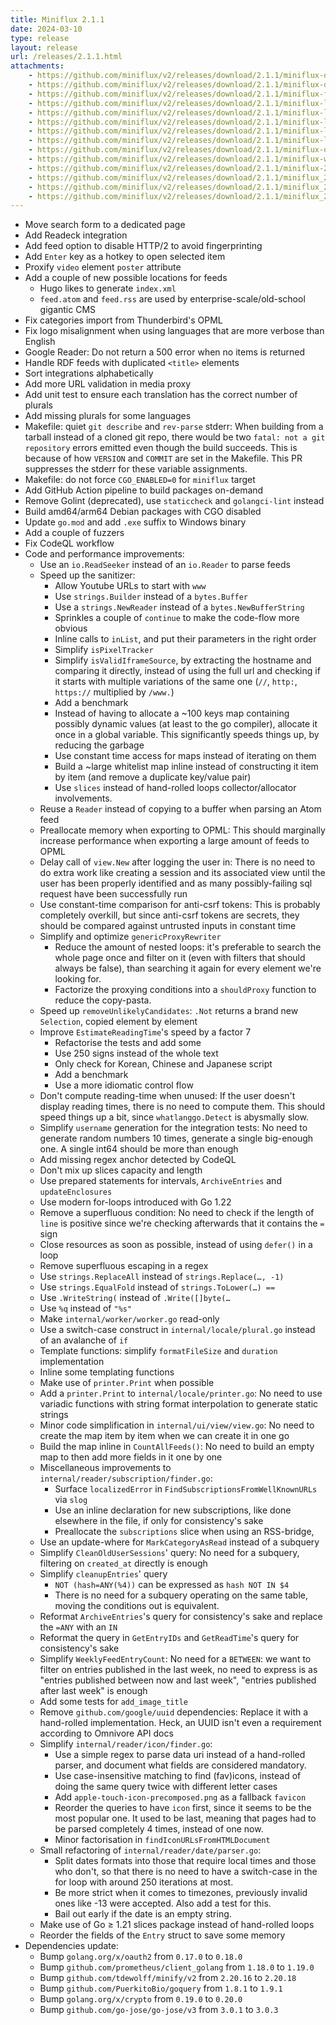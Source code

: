 ```yaml
---
title: Miniflux 2.1.1
date: 2024-03-10
type: release
layout: release
url: /releases/2.1.1.html
attachments:
    - https://github.com/miniflux/v2/releases/download/2.1.1/miniflux-darwin-amd64
    - https://github.com/miniflux/v2/releases/download/2.1.1/miniflux-darwin-arm64
    - https://github.com/miniflux/v2/releases/download/2.1.1/miniflux-freebsd-amd64
    - https://github.com/miniflux/v2/releases/download/2.1.1/miniflux-linux-amd64
    - https://github.com/miniflux/v2/releases/download/2.1.1/miniflux-linux-arm64
    - https://github.com/miniflux/v2/releases/download/2.1.1/miniflux-linux-armv5
    - https://github.com/miniflux/v2/releases/download/2.1.1/miniflux-linux-armv6
    - https://github.com/miniflux/v2/releases/download/2.1.1/miniflux-linux-armv7
    - https://github.com/miniflux/v2/releases/download/2.1.1/miniflux-openbsd-amd64
    - https://github.com/miniflux/v2/releases/download/2.1.1/miniflux-windows-amd64.exe
    - https://github.com/miniflux/v2/releases/download/2.1.1/miniflux-2.1.1-1.0.x86_64.rpm
    - https://github.com/miniflux/v2/releases/download/2.1.1/miniflux_2.1.1_amd64.deb
    - https://github.com/miniflux/v2/releases/download/2.1.1/miniflux_2.1.1_arm64.deb
    - https://github.com/miniflux/v2/releases/download/2.1.1/miniflux_2.1.1_armhf.deb
---
```


* Move search form to a dedicated page
* Add Readeck integration
* Add feed option to disable HTTP/2 to avoid fingerprinting
* Add `Enter` key as a hotkey to open selected item
* Proxify `video` element `poster` attribute
* Add a couple of new possible locations for feeds
    * Hugo likes to generate `index.xml`
    * `feed.atom` and `feed.rss` are used by enterprise-scale/old-school gigantic CMS
* Fix categories import from Thunderbird's OPML
* Fix logo misalignment when using languages that are more verbose than English
* Google Reader: Do not return a 500 error when no items is returned
* Handle RDF feeds with duplicated `<title>` elements
* Sort integrations alphabetically
* Add more URL validation in media proxy
* Add unit test to ensure each translation has the correct number of plurals
* Add missing plurals for some languages
* Makefile: quiet `git describe` and `rev-parse` stderr: When building from a tarball instead of a cloned git repo, there would be two `fatal: not a git repository` errors emitted even though the build succeeds. This is because of how `VERSION` and `COMMIT` are set in the Makefile. This PR suppresses the stderr for these variable assignments.
* Makefile: do not force `CGO_ENABLED=0` for `miniflux` target
* Add GitHub Action pipeline to build packages on-demand
* Remove Golint (deprecated), use `staticcheck` and `golangci-lint` instead
* Build amd64/arm64 Debian packages with CGO disabled
* Update `go.mod` and add `.exe` suffix to Windows binary
* Add a couple of fuzzers
* Fix CodeQL workflow
* Code and performance improvements:
    * Use an `io.ReadSeeker` instead of an `io.Reader` to parse feeds
    * Speed up the sanitizer:
        - Allow Youtube URLs to start with `www`
        - Use `strings.Builder` instead of a `bytes.Buffer`
        - Use a `strings.NewReader` instead of a `bytes.NewBufferString`
        - Sprinkles a couple of `continue` to make the code-flow more obvious
        - Inline calls to `inList`, and put their parameters in the right order
        - Simplify `isPixelTracker`
        - Simplify `isValidIframeSource`, by extracting the hostname and comparing it directly, instead of using the full url and checking if it starts with multiple variations of the same one (`//`, `http:`, `https://` multiplied by `/www.`)
        - Add a benchmark
        - Instead of having to allocate a ~100 keys map containing possibly dynamic values (at least to the go compiler), allocate it once in a global variable. This significantly speeds things up, by reducing the garbage
        - Use constant time access for maps instead of iterating on them
        - Build a ~large whitelist map inline instead of constructing it item by item (and remove a duplicate key/value pair)
        - Use `slices` instead of hand-rolled loops
    collector/allocator involvements.
    * Reuse a `Reader` instead of copying to a buffer when parsing an Atom feed
    * Preallocate memory when exporting to OPML: This should marginally increase performance when exporting a large amount of feeds to OPML
    * Delay call of `view.New` after logging the user in: There is no need to do extra work like creating a session and its associated view until the user has been properly identified and as many possibly-failing sql request have been successfully run
    * Use constant-time comparison for anti-csrf tokens: This is probably completely overkill, but since anti-csrf tokens are secrets, they should be compared against untrusted inputs in constant time
    * Simplify and optimize `genericProxyRewriter`
        - Reduce the amount of nested loops: it's preferable to search the whole page once and filter on it (even with filters that should always be false), than searching it again for every element we're looking for.
        - Factorize the proxying conditions into a `shouldProxy` function to reduce the copy-pasta.
    * Speed up `removeUnlikelyCandidates`: `.Not` returns a brand new `Selection`, copied element by element
    * Improve `EstimateReadingTime`'s speed by a factor 7
        - Refactorise the tests and add some
        - Use 250 signs instead of the whole text
        - Only check for Korean, Chinese and Japanese script
        - Add a benchmark
        - Use a more idiomatic control flow
    * Don't compute reading-time when unused: If the user doesn't display reading times, there is no need to compute them. This should speed things up a bit, since `whatlanggo.Detect` is abysmally slow.
    * Simplify `username` generation for the integration tests: No need to generate random numbers 10 times, generate a single big-enough one. A single int64 should be more than enough
    * Add missing regex anchor detected by CodeQL
    * Don't mix up slices capacity and length
    * Use prepared statements for intervals, `ArchiveEntries` and `updateEnclosures`
    * Use modern for-loops introduced with Go 1.22
    * Remove a superfluous condition: No need to check if the length of `line` is positive since we're checking afterwards that it contains the `=` sign
    * Close resources as soon as possible, instead of using `defer()` in a loop
    * Remove superfluous escaping in a regex
    * Use `strings.ReplaceAll` instead of `strings.Replace(…, -1)`
    * Use `strings.EqualFold` instead of `strings.ToLower(…) ==`
    * Use `.WriteString(` instead of `.Write([]byte(…`
    * Use `%q` instead of `"%s"`
    * Make `internal/worker/worker.go` read-only
    * Use a switch-case construct in `internal/locale/plural.go` instead of an avalanche of `if`
    * Template functions: simplify `formatFileSize` and `duration` implementation
    * Inline some templating functions
    * Make use of `printer.Print` when possible
    * Add a `printer.Print` to `internal/locale/printer.go`: No need to use variadic functions with string format interpolation to generate static strings
    * Minor code simplification in `internal/ui/view/view.go`: No need to create the map item by item when we can create it in one go
    * Build the map inline in `CountAllFeeds()`: No need to build an empty map to then add more fields in it one by one
    * Miscellaneous improvements to `internal/reader/subscription/finder.go`:
        - Surface `localizedError` in `FindSubscriptionsFromWellKnownURLs` via `slog`
        - Use an inline declaration for new subscriptions, like done elsewhere in the
        file, if only for consistency's sake
        - Preallocate the `subscriptions` slice when using an RSS-bridge,
    * Use an update-where for `MarkCategoryAsRead` instead of a subquery
    * Simplify `CleanOldUserSessions`' query: No need for a subquery, filtering on `created_at` directly is enough
    * Simplify `cleanupEntries`' query
        - `NOT (hash=ANY(%4))` can be expressed as `hash NOT IN $4`
        - There is no need for a subquery operating on the same table, moving the conditions out is equivalent.
    * Reformat `ArchiveEntries`'s query for consistency's sake and replace the `=ANY` with an `IN`
    * Reformat the query in `GetEntryIDs` and `GetReadTime`'s query for consistency's sake
    * Simplify `WeeklyFeedEntryCount`: No need for a `BETWEEN`: we want to filter on entries published in the last week, no need to express is as "entries published between now and last week", "entries published after last week" is enough
    * Add some tests for `add_image_title`
    * Remove `github.com/google/uuid` dependencies: Replace it with a hand-rolled implementation. Heck, an UUID isn't even a requirement according to Omnivore API docs
    * Simplify `internal/reader/icon/finder.go`:
        - Use a simple regex to parse data uri instead of a hand-rolled parser, and document what fields are considered mandatory.
        - Use case-insensitive matching to find (fav)icons, instead of doing the same query twice with different letter cases
        - Add `apple-touch-icon-precomposed.png` as a fallback `favicon`
        - Reorder the queries to have `icon` first, since it seems to be the most popular one. It used to be last, meaning that pages had to be parsed completely 4 times, instead of one now.
        - Minor factorisation in `findIconURLsFromHTMLDocument`
    * Small refactoring of `internal/reader/date/parser.go`:
        - Split dates formats into those that require local times and those who don't, so that there is no need to have a switch-case in the for loop with around 250 iterations at most.
        - Be more strict when it comes to timezones, previously invalid ones like -13 were accepted. Also add a test for this.
        - Bail out early if the date is an empty string.
    * Make use of Go ≥ 1.21 slices package instead of hand-rolled loops
    * Reorder the fields of the `Entry` struct to save some memory
* Dependencies update:
    * Bump `golang.org/x/oauth2` from `0.17.0` to `0.18.0`
    * Bump `github.com/prometheus/client_golang` from `1.18.0` to `1.19.0`
    * Bump `github.com/tdewolff/minify/v2` from `2.20.16` to `2.20.18`
    * Bump `github.com/PuerkitoBio/goquery` from `1.8.1` to `1.9.1`
    * Bump `golang.org/x/crypto` from `0.19.0` to `0.20.0`
    * Bump `github.com/go-jose/go-jose/v3` from `3.0.1` to `3.0.3`
